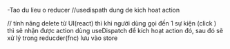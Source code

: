 -Tao du lieu o reducer
//usedispath dung de kich hoat action 

// tính năng delete 
từ UI(react) thì khi người dùng gọi đến 1 sự kiện (click ) thì sẽ nhận được action dùng useDispatch để kích hoạt action đó, sau đó sẽ xử lý trong reducder(fnc) lưu vào store  
